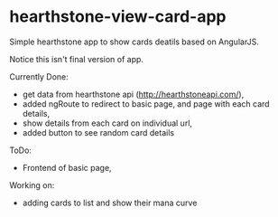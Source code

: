 # hearthstone-view-card-app
Simple hearthstone app to show cards deatils based on AngularJS.

Notice this isn't final version of app.

Currently Done:
  - get data from hearthstone api (http://hearthstoneapi.com/),
  - added ngRoute to redirect to basic page, and page with each card details,
  - show details from each card on individual url,
  - added button to see random card details
  
ToDo:

  - Frontend of basic page,
  
Working on:

  - adding cards to list and show their mana curve
